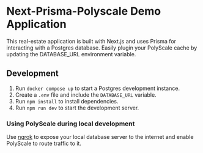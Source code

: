 # Next-Prisma-Polyscale Demo Application

This real-estate application is built with Next.js and uses Prisma for interacting with a Postgres database. Easily plugin your PolyScale cache by updating the DATABASE_URL environment variable.

## Development

1. Run `docker compose up` to start a Postgres development instance.
2. Create a `.env` file and include the `DATABASE_URL` variable.
4. Run `npm install` to install dependencies.
3. Run `npm run dev` to start the development server.

### Using PolyScale during local development

Use [ngrok](https://ngrok.com) to expose your local database server to the internet and enable PolyScale to route traffic to it.